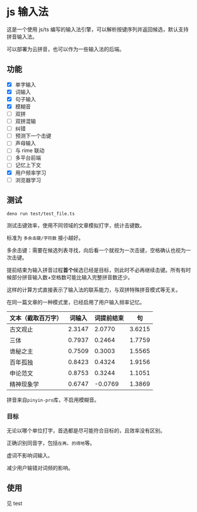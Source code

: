 # js 输入法

这是一个使用 js/ts 编写的输入法引擎，可以解析按键序列并返回候选，默认支持拼音输入法。

可以部署为云拼音，也可以作为一些输入法的后端。

## 功能

-   [x] 单字输入
-   [x] 词输入
-   [x] 句子输入
-   [x] 模糊音
-   [ ] 双拼
-   [ ] 双拼混输
-   [ ] 纠错
-   [ ] 预测下一个击键
-   [ ] 声母输入
-   [ ] 与 rime 联动
-   [ ] 多平台前端
-   [ ] 记忆上下文
-   [x] 用户频率学习
-   [ ] 浏览器学习

## 测试

```shell
deno run test/test_file.ts
```

测试击键效率，使用不同领域的文章模拟打字，统计击键数。

标准为 `多余击键/字符数` 接小越好。

多余击键：需要在候选列表寻找，向后看一个就视为一次击键，空格确认也视为一次击键。

提前结束为输入拼音过程**首个**候选已经是目标，则此时不必再继续击键。所有有时候部分拼音输入数+空格数可能比输入完整拼音数还少。

这样的计算方式直接表示了输入法的联系能力，与双拼特殊拼音模式等无关。

在同一篇文章的一种模式里，已经启用了用户输入频率记忆。

| 文本（截取百万字） | 词输入 | 词提前结束 | 句     |
| ------------------ | ------ | ---------- | ------ |
| 古文观止           | 2.3147 | 2.0770     | 3.6215 |
| 三体               | 0.7937 | 0.2464     | 1.7759 |
| 诡秘之主           | 0.7509 | 0.3003     | 1.5565 |
| 百年孤独           | 0.8423 | 0.4324     | 1.9156 |
| 申论范文           | 0.8753 | 0.3244     | 1.1051 |
| 精神现象学         | 0.6747 | -0.0769    | 1.3869 |

拼音来自`pinyin-pro`库，不启用模糊音。

### 目标

无论以哪个单位打字，首选都是尽可能符合目标的，且效率没有区别。

正确识别同音字，包括`在再`、`的得地`等。

虚词不影响词输入。

减少用户输错对词频的影响。

## 使用

见 test
